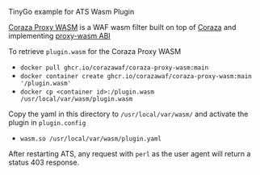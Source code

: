 TinyGo example for ATS Wasm Plugin

[Coraza Proxy WASM](https://github.com/corazawaf/coraza-proxy-wasm) is a WAF wasm filter built on top of [Coraza](https://github.com/corazawaf/coraza) and implementing [proxy-wasm ABI](https://github.com/proxy-wasm/spec)

To retrieve `plugin.wasm` for the Coraza Proxy WASM
* `docker pull ghcr.io/corazawaf/coraza-proxy-wasm:main`
* `docker container create ghcr.io/corazawaf/coraza-proxy-wasm:main '/plugin.wasm'`
* `docker cp <container id>:/plugin.wasm /usr/local/var/wasm/plugin.wasm`

Copy the yaml in this directory to `/usr/local/var/wasm/` and activate the plugin in `plugin.config`
* `wasm.so /usr/local/var/wasm/plugin.yaml`

After restarting ATS, any request with `perl` as the user agent will return a status 403 response.
